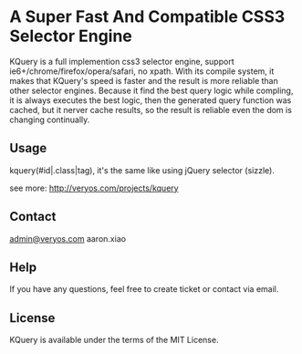 A Super Fast And Compatible CSS3 Selector Engine
=========

KQuery is a full implemention css3 selector engine, support ie6+/chrome/firefox/opera/safari, no xpath.
With its compile system, it makes that KQuery's speed is faster and the result is more reliable than other selector engines.
Because it find the best query logic while compling, it is always executes the best logic,
then the generated query function was cached, but it nerver cache results, so the result is reliable even the dom is changing continually.


## Usage

kquery(#id|.class|tag), it's the same like using jQuery selector (sizzle).

see more: <a href="http://veryos.com/projects/kquery" target="_blank">http://veryos.com/projects/kquery</a>

## Contact

admin@veryos.com aaron.xiao

## Help

If you have any questions, feel free to create ticket or contact via email.

## License

KQuery is available under the terms of the MIT License.
